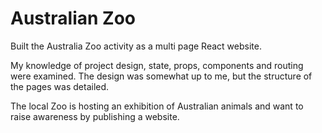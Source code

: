 # Australian Zoo

Built the Australia Zoo activity as a multi page React website.

My knowledge of project design, state, props, components and routing were examined. The design was somewhat up to me, but the structure of the pages was detailed.

The local Zoo is hosting an exhibition of Australian animals and want to raise awareness by publishing a website.
